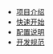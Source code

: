 - [项目介绍](/guide/)
- [快速开始](/guide/QuickStart)
- [配置说明](/guide/Configuration)
- [开发规范](/guide/Precautions)
